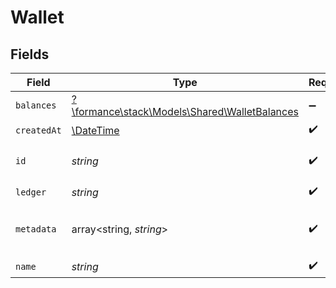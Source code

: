 # Wallet


## Fields

| Field                                                                                  | Type                                                                                   | Required                                                                               | Description                                                                            |
| -------------------------------------------------------------------------------------- | -------------------------------------------------------------------------------------- | -------------------------------------------------------------------------------------- | -------------------------------------------------------------------------------------- |
| `balances`                                                                             | [?\formance\stack\Models\Shared\WalletBalances](../../Models/Shared/WalletBalances.md) | :heavy_minus_sign:                                                                     | N/A                                                                                    |
| `createdAt`                                                                            | [\DateTime](https://www.php.net/manual/en/class.datetime.php)                          | :heavy_check_mark:                                                                     | N/A                                                                                    |
| `id`                                                                                   | *string*                                                                               | :heavy_check_mark:                                                                     | The unique ID of the wallet.                                                           |
| `ledger`                                                                               | *string*                                                                               | :heavy_check_mark:                                                                     | N/A                                                                                    |
| `metadata`                                                                             | array<string, *string*>                                                                | :heavy_check_mark:                                                                     | Metadata associated with the wallet.                                                   |
| `name`                                                                                 | *string*                                                                               | :heavy_check_mark:                                                                     | N/A                                                                                    |